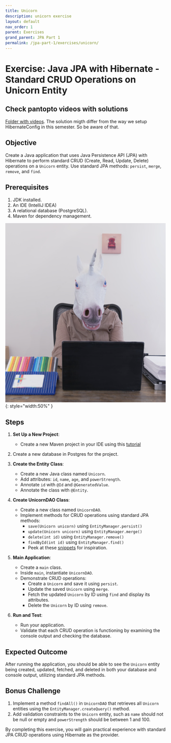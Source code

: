 ```yaml
---
title: Unicorn
description: unicorn exercise
layout: default
nav_order: 1
parent: Exercises
grand_parent: JPA Part 1
permalink: /jpa-part-1/exercises/unicorn/
---
```


# Exercise: Java JPA with Hibernate - Standard CRUD Operations on Unicorn Entity

## Check pantopto videos with solutions

[Folder with videos](https://cphbusiness.cloud.panopto.eu/Panopto/Pages/Sessions/List.aspx?folderID=8bab5bee-ab23-48a4-b037-b0650179a4c0). The solution migth differ from the way we setup HibernateConfig in this semester. So be aware of that.

## Objective

Create a Java application that uses Java Persistence API (JPA) with Hibernate to perform standard CRUD (Create, Read, Update, Delete) operations on a `Unicorn` entity. Use standard JPA methods: `persist`, `merge`, `remove`, and `find`.

## Prerequisites

1. JDK installed.
2. An IDE (IntelliJ IDEA)
3. A relational database (PostgreSQL).
4. Maven for dependency management.

![Alt text](../../images/unicorn.png){: style="width:50%" }

## Steps

1. **Set Up a New Project**:
   - Create a new Maven project in your IDE using this [tutorial](../../toolbox/java/orm/jpa_setup.md)

2. Create a new database in Postgres for the project.

3. **Create the Entity Class**:
   - Create a new Java class named `Unicorn`.
   - Add attributes: `id`, `name`, `age`, and `powerStrength`.
   - Annotate `id` with `@Id` and `@GeneratedValue`.
   - Annotate the class with `@Entity`.

5. **Create UnicornDAO Class**:
   - Create a new class named `UnicornDAO`.
   - Implement methods for CRUD operations using standard JPA methods:
      - `save(Unicorn unicorn)` using `EntityManager.persist()`
      - `update(Unicorn unicorn)` using `EntityManager.merge()`
      - `delete(int id)` using `EntityManager.remove()`
      - `findById(int id)` using `EntityManager.find()`
      - Peek at these [snippets](UnicornSnippets.md) for inspiration.

6. **Main Application**:
   - Create a `main` class.
   - Inside `main`, instantiate `UnicornDAO`.
   - Demonstrate CRUD operations:
      - Create a `Unicorn` and save it using `persist`.
      - Update the saved `Unicorn` using `merge`.
      - Fetch the updated `Unicorn` by ID using `find` and display its attributes.
      - Delete the `Unicorn` by ID using `remove`.

7. **Run and Test**:
   - Run your application.
   - Validate that each CRUD operation is functioning by examining the console output and checking the database.

## Expected Outcome

After running the application, you should be able to see the `Unicorn` entity being created, updated, fetched, and deleted in both your database and console output, utilizing standard JPA methods.

## Bonus Challenge

1. Implement a method `findAll()` in `UnicornDAO` that retrieves all `Unicorn` entities using the `EntityManager.createQuery()` method.
2. Add validation constraints to the `Unicorn` entity, such as `name` should not be null or empty and `powerStrength` should be between 1 and 100.

By completing this exercise, you will gain practical experience with standard JPA CRUD operations using Hibernate as the provider.
